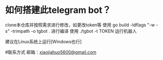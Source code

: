 # 如何搭建此telegram bot？

clone本仓库并按照需求进行修改，如更改token等
使用 go build -ldflags "-w -s" -trimpath -o tgbot . 进行编译
使用 ./tgbot -t TOKEN 运行机器人

建议在Linux系统上运行[Windows也行]

#联系方式
邮箱：xiaojiahuo5600@gmail.com
